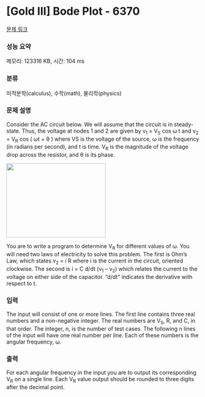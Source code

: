# [Gold III] Bode Plot - 6370 

[문제 링크](https://www.acmicpc.net/problem/6370) 

### 성능 요약

메모리: 123316 KB, 시간: 104 ms

### 분류

미적분학(calculus), 수학(math), 물리학(physics)

### 문제 설명

<p>Consider the AC circuit below. We will assume that the circuit is in steady-state. Thus, the voltage at nodes 1 and 2 are given by v<sub>1</sub> = V<sub>S</sub> cos ω t and v<sub>2</sub> = V<sub>R</sub> cos ( ωt + θ ) where VS is the voltage of the source, ω is the frequency (in radians per second), and t is time. V<sub>R</sub> is the magnitude of the voltage drop across the resistor, and θ is its phase.</p>

<p><img alt="" src="https://www.acmicpc.net/upload/images/bode.png" style="height:193px; width:259px"></p>

<p>You are to write a program to determine V<sub>R</sub> for different values of ω. You will need two laws of electricity to solve this problem. The first is Ohm’s Law, which states v<sub>2</sub> = i R where i is the current in the circuit, oriented clockwise. The second is i = C d/dt (v<sub>1</sub> – v<sub>2</sub>) which relates the current to the voltage on either side of the capacitor. “d/dt” indicates the derivative with respect to t.</p>

### 입력 

 <p>The input will consist of one or more lines. The first line contains three real numbers and a non-negative integer. The real numbers are V<sub>S</sub>, R, and C, in that order. The integer, n, is the number of test cases. The following n lines of the input will have one real number per line. Each of these numbers is the angular frequency, ω.</p>

### 출력 

 <p>For each angular frequency in the input you are to output its corresponding V<sub>R</sub> on a single line. Each V<sub>R</sub> value output should be rounded to three digits after the decimal point.</p>

